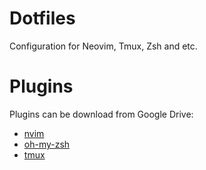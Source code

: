 # Dotfiles
Configuration for Neovim, Tmux, Zsh and etc.

# Plugins

Plugins can be download from Google Drive:

- [nvim](https://drive.google.com/file/d/1Q0gYBBUSFzBaJsSWAZMQ2vZIUTha6cGU/view?usp=sharing)
- [oh-my-zsh](https//drive.google.com/file/d/17PsOYg9WjBlnlid3auPtlapB70Be-atb/view?usp=sharing)
- [tmux]()
